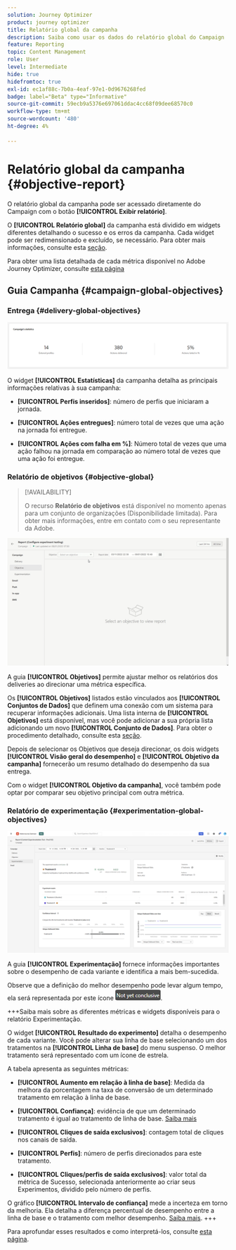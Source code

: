 ```yaml
---
solution: Journey Optimizer
product: journey optimizer
title: Relatório global da campanha
description: Saiba como usar os dados do relatório global do Campaign
feature: Reporting
topic: Content Management
role: User
level: Intermediate
hide: true
hidefromtoc: true
exl-id: ec1af88c-7b0a-4eaf-97e1-0d9676268fed
badge: label="Beta" type="Informative"
source-git-commit: 59ecb9a5376e697061ddac4cc68f09dee68570c0
workflow-type: tm+mt
source-wordcount: '480'
ht-degree: 4%

---
```


# Relatório global da campanha {#objective-report}

O relatório global da campanha pode ser acessado diretamente do Campaign com o botão **[!UICONTROL Exibir relatório]**.

O **[!UICONTROL Relatório global]** da campanha está dividido em widgets diferentes detalhando o sucesso e os erros da campanha. Cada widget pode ser redimensionado e excluído, se necessário. Para obter mais informações, consulte esta [seção](../reports/global-report.md#modify-dashboard).

Para obter uma lista detalhada de cada métrica disponível no Adobe Journey Optimizer, consulte [esta página](global-report.md#list-of-components-global.md)

## Guia Campanha {#campaign-global-objectives}

### Entrega {#delivery-global-objectives}

![](assets/campaign_report_global_1.png)

O widget **[!UICONTROL Estatísticas]** da campanha detalha as principais informações relativas à sua campanha:

* **[!UICONTROL Perfis inseridos]**: número de perfis que iniciaram a jornada.

* **[!UICONTROL Ações entregues]**: número total de vezes que uma ação na jornada foi entregue.

* **[!UICONTROL Ações com falha em %]**: Número total de vezes que uma ação falhou na jornada em comparação ao número total de vezes que uma ação foi entregue.

### Relatório de objetivos {#objective-global}

>[!AVAILABILITY]
>
>O recurso **Relatório de objetivos** está disponível no momento apenas para um conjunto de organizações (Disponibilidade limitada). Para obter mais informações, entre em contato com o seu representante da Adobe.

![](assets/performance_report.gif)

A guia **[!UICONTROL Objetivos]** permite ajustar melhor os relatórios dos deliveries ao direcionar uma métrica específica.

Os **[!UICONTROL Objetivos]** listados estão vinculados aos **[!UICONTROL Conjuntos de Dados]** que definem uma conexão com um sistema para recuperar informações adicionais. Uma lista interna de **[!UICONTROL Objetivos]** está disponível, mas você pode adicionar a sua própria lista adicionando um novo **[!UICONTROL Conjunto de Dados]**. Para obter o procedimento detalhado, consulte esta [seção](../content-management/reporting-configuration.md).

Depois de selecionar os Objetivos que deseja direcionar, os dois widgets **[!UICONTROL Visão geral do desempenho]** e **[!UICONTROL Objetivo da campanha]** fornecerão um resumo detalhado do desempenho da sua entrega.

Com o widget **[!UICONTROL Objetivo da campanha]**, você também pode optar por comparar seu objetivo principal com outra métrica.

### Relatório de experimentação {#experimentation-global-objectives}

![](assets/experimentation_report_3.png)

A guia **[!UICONTROL Experimentação]** fornece informações importantes sobre o desempenho de cada variante e identifica a mais bem-sucedida.

Observe que a definição do melhor desempenho pode levar algum tempo, ela será representada por este ícone ![](assets/experimentation_report_1.png).

+++Saiba mais sobre as diferentes métricas e widgets disponíveis para o relatório Experimentação.

O widget **[!UICONTROL Resultado do experimento]** detalha o desempenho de cada variante. Você pode alterar sua linha de base selecionando um dos tratamentos na **[!UICONTROL Linha de base]** do menu suspenso. O melhor tratamento será representado com um ícone de estrela.

A tabela apresenta as seguintes métricas:

* **[!UICONTROL Aumento em relação à linha de base]**: Medida da melhora da porcentagem na taxa de conversão de um determinado tratamento em relação à linha de base.

* **[!UICONTROL Confiança]**: evidência de que um determinado tratamento é igual ao tratamento de linha de base. [Saiba mais](../content-management/experiment-calculations.md#understand-confidence)

* **[!UICONTROL Cliques de saída exclusivos]**: contagem total de cliques nos canais de saída.

* **[!UICONTROL Perfis]**: número de perfis direcionados para este tratamento.

* **[!UICONTROL Cliques/perfis de saída exclusivos]**: valor total da métrica de Sucesso, selecionada anteriormente ao criar seus Experimentos, dividido pelo número de perfis.

O gráfico **[!UICONTROL Intervalo de confiança]** mede a incerteza em torno da melhoria. Ela detalha a diferença percentual de desempenho entre a linha de base e o tratamento com melhor desempenho. [Saiba mais](../content-management/experiment-calculations.md#confidence-intervals).
+++

Para aprofundar esses resultados e como interpretá-los, consulte [esta página](../content-management/get-started-experiment.md#interpret-results).

